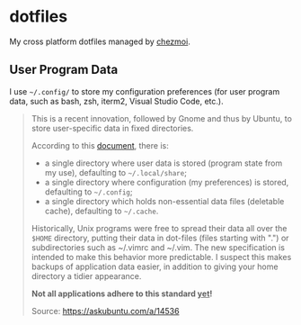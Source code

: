# dotfiles

My cross platform dotfiles managed by [chezmoi](https://www.chezmoi.io/).

## User Program Data

I use `~/.config/` to store my configuration preferences (for user program data, such as bash, zsh, iterm2, Visual Studio Code, etc.).

> This is a recent innovation, followed by Gnome and thus by Ubuntu, to store user-specific data in fixed directories. 
>
> According to this [document](http://standards.freedesktop.org/basedir-spec/basedir-spec-latest.html), there is:
> 
>    * a single directory where user data is stored (program state from my use), defaulting to `~/.local/share`;
>    * a single directory where configuration (my preferences) is stored, defaulting to `~/.config`;
>    * a single directory which holds non-essential data files (deletable cache), defaulting to `~/.cache`.
>
> Historically, Unix programs were free to spread their data all over the `$HOME` directory, putting their data in dot-files (files starting with ".") or subdirectories such as ~/.vimrc and ~/.vim. 
> The new specification is intended to make this behavior more predictable. I suspect this makes backups of application data easier, in addition to giving your home directory a tidier appearance. 
> 
> **Not all applications adhere to this standard <ins>yet</ins>!**
>
> Source: https://askubuntu.com/a/14536
